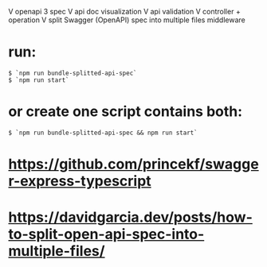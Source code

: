 V openapi 3 spec
V api doc visualization
V api validation
V controller + operation 
V split Swagger (OpenAPI) spec into multiple files
middleware


# run:
    $ `npm run bundle-splitted-api-spec`
    $ `npm run start`

# or create one script contains both: 
    $ `npm run bundle-splitted-api-spec && npm run start`



# https://github.com/princekf/swagger-express-typescript
# https://davidgarcia.dev/posts/how-to-split-open-api-spec-into-multiple-files/